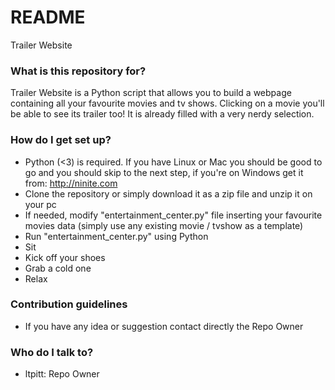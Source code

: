 # README #

Trailer Website

### What is this repository for? ###

Trailer Website is a Python script that allows you to build a webpage containing all your favourite movies and tv shows.
Clicking on a movie you'll be able to see its trailer too!
It is already filled with a very nerdy selection.

### How do I get set up? ###

* Python (<3) is required. If you have Linux or Mac you should be good to go and you should skip to the next step, if you're on Windows get it from: http://ninite.com
* Clone the repository or simply download it as a zip file and unzip it on your pc
* If needed, modify "entertainment_center.py" file inserting your favourite movies data (simply use any existing movie / tvshow as a template)
* Run "entertainment_center.py" using Python
* Sit
* Kick off your shoes
* Grab a cold one
* Relax

### Contribution guidelines ###

* If you have any idea or suggestion contact directly the Repo Owner

### Who do I talk to? ###

* ltpitt: Repo Owner
